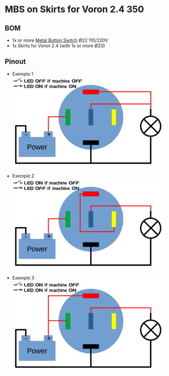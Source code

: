 # MBS on Skirts for Voron 2.4 350

## BOM
* 1x or more [Metal Button Switch](https://fr.aliexpress.com/item/1005006187833198.html) Ø22 110/220V
* 1x Skirts for Voron 2.4 (with 1x or more Ø23)

## Pinout
* Exemple 1
![MBS pinout](https://github.com/Itzo1978/Voron-2.4/blob/main/VoronMods/MBS%20on%20Skirts%20for%20Voron%202.4%20350/Images/image1.png)

* Exemple 2
![MBS pinout](https://github.com/Itzo1978/Voron-2.4/blob/main/VoronMods/MBS%20on%20Skirts%20for%20Voron%202.4%20350/Images/image2.png)

* Exemple 3
![MBS pinout](https://github.com/Itzo1978/Voron-2.4/blob/main/VoronMods/MBS%20on%20Skirts%20for%20Voron%202.4%20350/Images/image3.png)